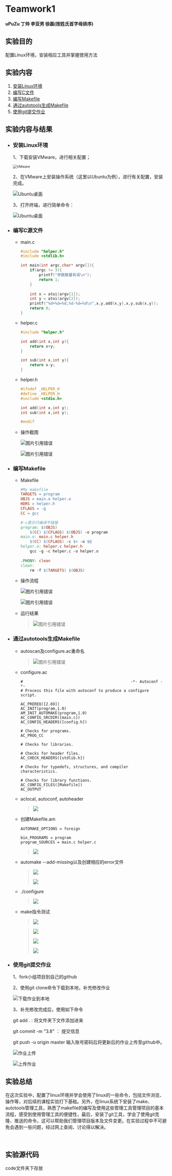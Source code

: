# Teamwork1

**uPuZu 丁帅 李亚男 徐磊(按姓氏首字母排序)**

## 实验目的

配置Linux环境，安装相应工具并掌握使用方法

## 实验内容

1. [安装Linux环境](#安装Linux环境)
2. [编写C文件](#编写C文件)
3. [编写Makefile](#编写Makefile)
4. [通过autotools生成Makefile](#通过autotools生成Makefile)
5. [使用git提交作业](#使用git提交作业)

## 实验内容与结果

- ### <a name="安装Linux环境" >安装Linux环境</a>

  1、下载安装VMware，进行相关配置；

  <img src="./pic/21.png" alt="VMware" style="zoom:75%;" />

  2、在VMware上安装操作系统（这里以Ubuntu为例），进行有关配置，安装完成。

  <img src='./pic/22.png' alt="Ubuntu桌面">

  3、打开终端，进行简单命令：

  <img src='./pic/23.png' alt="Ubuntu桌面">

- ### <a name="编写C源文件" >编写C源文件</a>

  - main.c

    ```c
    #include "helper.h"
    #include <stdlib.h>
    
    int main(int argc,char* argv[]){
    	if(argc != 3){
    		printf("参数数量有误\n");
    		return 1;
    	}
    	
    	int x = atoi(argv[1]);
    	int y = atoi(argv[2]);
    	printf("%d+%d=%d,%d-%d=%d\n",x,y,add(x,y),x,y,sub(x,y));
    	return 0;
    }
    ```

  - helper.c

    ```c
    #include "helper.h"
    
    int add(int x,int y){
        return x+y;
    }
    
    int sub(int x,int y){
        return x-y;
    }	
    ```

  - helper.h

    ```c
    #ifndef _HELPER_H
    #define _HELPER_H
    #include <stdio.h>
    
    int add(int x,int y);
    int sub(int x,int y);
    
    #endif
    ```

  - 操作截图

    ![图片引用错误](./pic/2.png)

    ![图片引用错误](./pic/3.png)

- ### <a name="编写Makefile" >编写Makefile</a>

  - Makefile

    ```makefile
    #My makefile
    TARGETS = program 
    OBJS = main.o helper.o
    HDRS = helper.h 
    CFLAGS = -g 
    CC = gcc 
    
    #-c表示只编译不链接
    program: $(OBJS)
    	$(CC) $(CFLAGS) $(OBJS) -o program
    main.o: main.c helper.h
    	$(CC) $(CFLAGS) -c $< -o $@
    helper.o: helper.c helper.h
    	gcc -g -c helper.c -o helper.o
    	
    .PHONY: clean 
    clean:  
    	rm -f $(TARGETS) $(OBJS) 
    ```

  - 操作流程

    ![图片引用错误](./pic/4.png)

    ![图片引用错误](./pic/5.png)

  - 运行结果

    > ![图片引用错误](./pic/16.png)

    

- ### <a name="通过autotools生成Makefile" >通过autotools生成Makefile</a>

  - autoscan及configure.ac重命名

    > ![图片引用错误](./pic/7.png)

  - configure.ac

    ```
    #                                               -*- Autoconf -*-
    # Process this file with autoconf to produce a configure script.
    
    AC_PREREQ([2.69])
    AC_INIT(program,1.0)
    AM_INIT_AUTOMAKE(program,1.0)
    AC_CONFIG_SRCDIR([main.c])
    AC_CONFIG_HEADERS([config.h])
    
    # Checks for programs.
    AC_PROG_CC
    
    # Checks for libraries.
    
    # Checks for header files.
    AC_CHECK_HEADERS([stdlib.h])
    
    # Checks for typedefs, structures, and compiler characteristics.
    
    # Checks for library functions.
    AC_CONFIG_FILES([Makefile]) 
    AC_OUTPUT
    ```

  - aclocal, autoconf, autoheader

    > ![](./pic/8.png)

  - 创建Makefile.am

    ```
    AUTOMAKE_OPTIONS = foreign 
     
    bin_PROGRAMS = program 
    program_SOURCES = main.c helper.c
    ```

    > ![](./pic/10.png)

  - automake --add-missing以及创建相应的error文件

    > ![](./pic/11.png)
    >
    > ![](./pic/13.png)

  - ./configure

    > ![](./pic/14.png)

  - make指令测试

    > ![](./pic/15.png)

    > ![](./pic/6.png)
    >
    > ![](./pic/17.png)
    >
    > ![](./pic/18.png)

- ### <a name="使用git提交作业" >使用git提交作业</a>

  1、fork小组项目到自己的github

  2、使用git clone命令下载到本地，补充修改作业

  ![下载作业到本地](./pic/24.png)

  3、补充修改完成后，使用如下命令

  git add  . :                              将文件夹下文件添加进来

  git commit -m "3.8" ：        提交信息

  git push -u origin master    输入账号密码后将更新后的作业上传至github中。

  ![作业上传](./pic/25.png)

  ![上传作业](./pic/26.png)

## 实验总结

​	   在这次实验中，配置了linux环境并学会使用了linux的一些命令，包括文件浏览、操作等，对后续的课程实验打下基础。另外，在linux系统下安装了make、autotools管理工具，熟悉了makefile的编写及使用这些管理工具管理项目的基本流程，感受到使用管理工具的便捷性，最后，安装了git工具，学会了使用git克隆、推送的命令，这可以帮助我们管理项目版本及文件变更。在实验过程中不可避免会遇到一些问题，经过网上查阅、讨论得以解决。

​	

## 实验源代码

code文件夹下存放